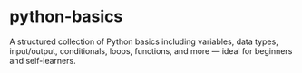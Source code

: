 # python-basics
A structured collection of Python basics including variables, data types, input/output, conditionals, loops, functions, and more — ideal for beginners and self-learners.
